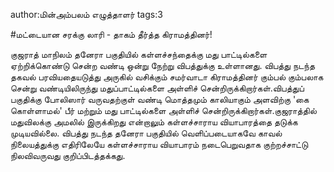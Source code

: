 author:மின்அம்பலம் எழுத்தாளர்
tags:3

#மட்டையான சரக்கு லாரி - தாகம் தீர்த்த கிராமத்தினர்!

குஜராத் மாநிலம் தனேரா பகுதியில் கள்ளச்சந்தைக்கு மது பாட்டில்களை ஏற்றிக்கொண்டு சென்ற வண்டி ஒன்று நேற்று விபத்துக்கு உள்ளானது. விபத்து நடந்த தகவல் பரவியதையடுத்து அருகில் வசிக்கும் சமர்வாடா கிராமத்தினர் கும்பல் கும்பலாக சென்று வண்டியிலிருந்து  மதுப்பாட்டில்களை அள்ளிச் சென்றிருக்கிறார்கள்.விபத்துப் பகுதிக்கு போலிஸார் வருவதற்குள் வண்டி மொத்தமும் காலியாகும் அளவிற்கு 'கை கொள்ளாமல்' பீர் மற்றும் மது பாட்டில்களை அள்ளிச் சென்றிருக்கிறார்கள்.குஜராத்தில் மதுவிலக்கு அமலில் இருக்கிறது என்றாலும் கள்ளச்சாராய வியாபாரத்தை தடுக்க முடியவில்லை. விபத்து நடந்த தனேரா பகுதியில் வெளிப்படையாகவே காவல் நிலையத்துக்கு எதிரிலேயே கள்ளச்சாராய வியாபாரம் நடைபெறுவதாக குற்றச்சாட்டு நிலவிவருவது குறிப்பிடத்தக்கது.
